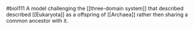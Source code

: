 #biol111 
A model challenging the [[three-domain system]] that described described [[Eukaryota]] as a offspring of [[Archaea]] rather then sharing a common ancestor with it.